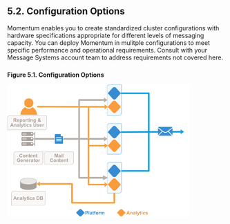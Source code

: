 ## 5.2. Configuration Options

Momentum enables you to create standardized cluster configurations with hardware specifications appropriate for different levels of messaging capacity. You can deploy Momentum in mulitple configurations to meet specific performance and operational requirements. Consult with your Message Systems account team to address requirements not covered here.

### 

<a name="config_options.image"></a>

**Figure 5.1. Configuration Options**

![Configuration Options](images/config_options.png)
